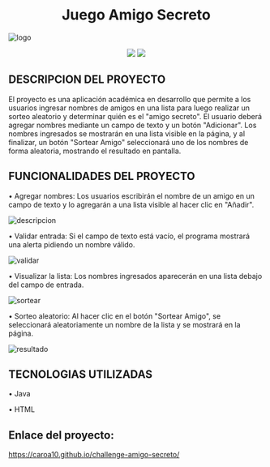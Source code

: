 <h1 align="center">Juego Amigo Secreto</h1>

![logo](https://github.com/user-attachments/assets/5f5b33bb-cc49-4c29-94d6-592752e498b1)

<p align="center">
<img src="https://img.shields.io/badge/ESTADO-EN%20DESARROLLO-green?style=plastic">
<img src="https://img.shields.io/badge/VERSION-ACADEMICA-blue?style=plastic">
</p>

## DESCRIPCION DEL PROYECTO

El proyecto es una aplicación académica en desarrollo que permite a los usuarios ingresar nombres de amigos en una lista para luego realizar un sorteo aleatorio y determinar quién es el "amigo secreto".
El usuario deberá agregar nombres mediante un campo de texto y un botón "Adicionar". Los nombres ingresados se mostrarán en una lista visible en la página, y al finalizar, un botón "Sortear Amigo" seleccionará uno de los nombres de forma aleatoria, mostrando el resultado en pantalla.

## FUNCIONALIDADES DEL PROYECTO

•	Agregar nombres: Los usuarios escribirán el nombre de un amigo en un campo de texto y lo agregarán a una lista visible al hacer clic en "Añadir".

![descripcion](https://github.com/user-attachments/assets/5f2d24d2-98a5-459b-a1e2-0eee67ca01fc)

•	Validar entrada: Si el campo de texto está vacío, el programa mostrará una alerta pidiendo un nombre válido.

![validar](https://github.com/user-attachments/assets/c583b5cc-a78f-4f28-a8f9-d9dedeb36c60)


•	Visualizar la lista: Los nombres ingresados aparecerán en una lista debajo del campo de entrada.

![sortear](https://github.com/user-attachments/assets/cff7b823-0a80-4583-9572-7b3ed406e2c9)


•	Sorteo aleatorio: Al hacer clic en el botón "Sortear Amigo", se seleccionará aleatoriamente un nombre de la lista y se mostrará en la página.

![resultado](https://github.com/user-attachments/assets/d8ae129b-43d2-44ea-8c85-31a11121c26c)


## TECNOLOGIAS UTILIZADAS
•	Java

•	HTML

## Enlace del proyecto:

https://caroa10.github.io/challenge-amigo-secreto/
